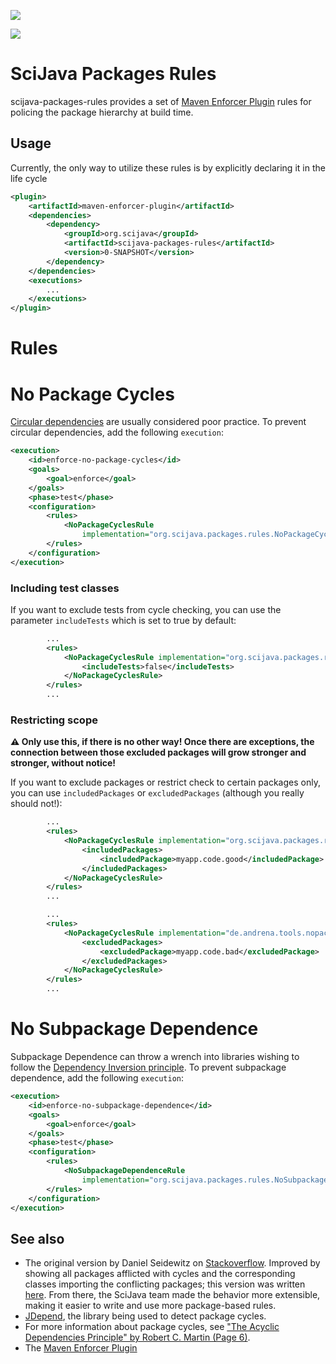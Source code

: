 [![](https://github.com/scijava/scijava-packages-rules/actions/workflows/build-main.yml/badge.svg)](https://github.com/scijava/scijava-packages-rules/actions/workflows/build-main.yml)

[![](https://img.shields.io/maven-central/v/org.scijava/scijava-packages-rules.svg)](http://search.maven.org/#search%7Cgav%7C1%7Cg%3A%22org.scijava%22%20AND%20a%3A%22scijava-packages-rules%22)

SciJava Packages Rules
====================

scijava-packages-rules provides a set of [Maven Enforcer Plugin](https://maven.apache.org/enforcer/maven-enforcer-plugin/) rules for policing the package hierarchy at build time.

## Usage

Currently, the only way to utilize these rules is by explicitly declaring it in the life cycle

```xml
<plugin>
	<artifactId>maven-enforcer-plugin</artifactId>
	<dependencies>
		<dependency>
			<groupId>org.scijava</groupId>
			<artifactId>scijava-packages-rules</artifactId>
			<version>0-SNAPSHOT</version>
		</dependency>
	</dependencies>
	<executions>
		...
	</executions>
</plugin>
```

Rules
====================

# No Package Cycles
[Circular dependencies](https://en.wikipedia.org/wiki/Circular_dependency) are usually considered poor practice. To prevent circular dependencies, add the following `execution`:

```xml
<execution>
	<id>enforce-no-package-cycles</id>
	<goals>
		<goal>enforce</goal>
	</goals>
	<phase>test</phase>
	<configuration>
		<rules>
			<NoPackageCyclesRule
				implementation="org.scijava.packages.rules.NoPackageCyclesRule" />
		</rules>
	</configuration>
</execution>
```

### Including test classes

If you want to exclude tests from cycle checking, you can use the parameter `includeTests` which is set to true by default:

```xml
        ...
        <rules>
            <NoPackageCyclesRule implementation="org.scijava.packages.rules.NoPackageCyclesRule">
                <includeTests>false</includeTests>
            </NoPackageCyclesRule>
        </rules>
        ...
```

### Restricting scope

**:warning: Only use this, if there is no other way! Once there are exceptions, the connection between those excluded packages
will grow stronger and stronger, without notice!**

If you want to exclude packages or restrict check to certain packages only, you can use `includedPackages` or `excludedPackages` (although you really should not!):

```xml
        ...
        <rules>
            <NoPackageCyclesRule implementation="org.scijava.packages.rules.NoPackageCyclesRule">
                <includedPackages>
                    <includedPackage>myapp.code.good</includedPackage>
                </includedPackages>
            </NoPackageCyclesRule>
        </rules>
        ...
```

```xml
        ...
        <rules>
            <NoPackageCyclesRule implementation="de.andrena.tools.nopackagecycles.NoPackageCyclesRule">
                <excludedPackages>
                    <excludedPackage>myapp.code.bad</excludedPackage>
                </excludedPackages>
            </NoPackageCyclesRule>
        </rules>
        ...
```


# No Subpackage Dependence
Subpackage Dependence can throw a wrench into libraries wishing to follow the [Dependency Inversion principle](https://en.wikipedia.org/wiki/Dependency_inversion_principle). To prevent subpackage dependence, add the following `execution`:

```xml
<execution>
	<id>enforce-no-subpackage-dependence</id>
	<goals>
		<goal>enforce</goal>
	</goals>
	<phase>test</phase>
	<configuration>
		<rules>
			<NoSubpackageDependenceRule
				implementation="org.scijava.packages.rules.NoSubpackageDependenceRule" />
		</rules>
	</configuration>
</execution>
```


## See also

* The original version by Daniel Seidewitz on [Stackoverflow](http://stackoverflow.com/questions/3416547/maven-jdepend-fail-build-with-cycles). Improved by showing all packages afflicted with cycles and the corresponding classes importing the conflicting packages; this version was written [here](https://github.com/andrena/no-package-cycles-enforcer-rule). From there, the SciJava team made the behavior more extensible, making it easier to write and use more package-based rules.
* [JDepend](https://github.com/clarkware/jdepend), the library being used to detect package cycles.
* For more information about package cycles, see ["The Acyclic Dependencies Principle" by Robert C. Martin (Page 6)](http://www.objectmentor.com/resources/articles/granularity.pdf). 
* The [Maven Enforcer Plugin](https://maven.apache.org/enforcer/maven-enforcer-plugin/)
